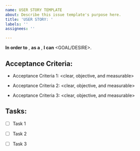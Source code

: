 ```yaml
---
name: USER STORY TEMPLATE
about: Describe this issue template's purpose here.
title: 'USER STORY: '
labels: ''
assignees: ''

---
```


**In order to** <RECEIVE BENEFIT>, **as a** <ROLE>, **I can** <GOAL/DESIRE>. 

 
## Acceptance Criteria: 

- Acceptance Criteria 1: <clear, objective, and measurable> 

- Acceptance Criteria 2: <clear, objective, and measurable> 

- Acceptance Criteria 3: <clear, objective, and measurable> 


## Tasks: 

- [ ] Task 1 

- [ ] Task 2 

- [ ] Task 3
